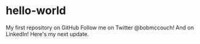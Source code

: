 # hello-world
My first repository on GitHub
Follow me on Twitter @bobmccouch!
And on LinkedIn!
Here's my next update.
